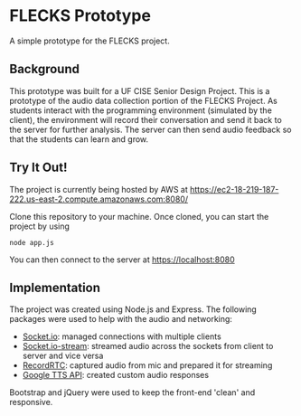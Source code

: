 # FLECKS Prototype

A simple prototype for the FLECKS project.

## Background

This prototype was built for a UF CISE Senior Design Project. This is a prototype of the audio data collection portion of the FLECKS Project. As students interact with the programming environment (simulated by the client), the environment will record their conversation and send it back to the server for further analysis. The server can then send audio feedback so that the students can learn and grow.

## Try It Out!

The project is currently being hosted by AWS at <https://ec2-18-219-187-222.us-east-2.compute.amazonaws.com:8080/>

Clone this repository to your machine. Once cloned, you can start the project by using
```
node app.js
```
You can then connect to the server at <https://localhost:8080>

## Implementation

The project was created using Node.js and Express. The following packages were used to help with the audio and networking:
- [Socket.io](https://github.com/socketio/socket.io): managed connections with multiple clients
- [Socket.io-stream](https://github.com/nkzawa/socket.io-stream): streamed audio across the sockets from client to server and vice versa
- [RecordRTC](https://github.com/muaz-khan/RecordRTC): captured audio from mic and prepared it for streaming
- [Google TTS API](https://github.com/zlargon/google-tts): created custom audio responses

Bootstrap and jQuery were used to keep the front-end 'clean' and responsive.
